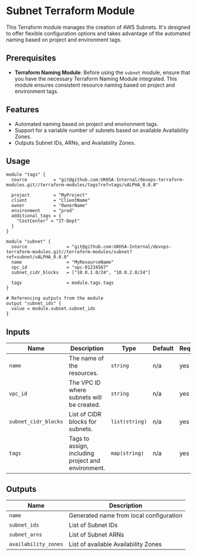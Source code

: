 # Subnet Terraform Module

This Terraform module manages the creation of AWS Subnets. It's designed to offer flexible configuration options and takes advantage of the automated naming based on project and environment tags.

## Prerequisites

- **Terraform Naming Module**: Before using the `subnet` module, ensure that you have the necessary Terraform Naming Module integrated. This module ensures consistent resource naming based on project and environment tags.

## Features

- Automated naming based on project and environment tags.
- Support for a variable number of subnets based on available Availability Zones.
- Outputs Subnet IDs, ARNs, and Availability Zones.

## Usage

```hcl
module "tags" {
  source          = "git@github.com:UKHSA-Internal/devops-terraform-modules.git//terraform-modules/tags?ref=tags/vALPHA_0.0.0"

  project         = "MyProject"
  client          = "ClientName"
  owner           = "OwnerName"
  environment     = "prod"
  additional_tags = {
    "CostCenter" = "IT-Dept"
  }
}

module "subnet" {
  source               = "git@github.com:UKHSA-Internal/devops-terraform-modules.git//terraform-modules/subnet?ref=subnet/vALPHA_0.0.0"
  name                 = "MyResourceName"
  vpc_id               = "vpc-01234567"
  subnet_cidr_blocks   = ["10.0.1.0/24", "10.0.2.0/24"]

  tags                 = module.tags.tags
}

# Referencing outputs from the module
output "subnet_ids" {
  value = module.subnet.subnet_ids
}
```

## Inputs

| Name                 | Description                                       | Type          | Default | Required |
|----------------------|---------------------------------------------------|---------------|---------|----------|
| `name`               | The name of the resources.                        | `string`      | n/a     | yes      |
| `vpc_id`             | The VPC ID where subnets will be created.         | `string`      | n/a     | yes      |
| `subnet_cidr_blocks` | List of CIDR blocks for subnets.                  | `list(string)`| n/a     | yes      |
| `tags`               | Tags to assign, including project and environment.| `map(string)` | n/a     | yes      |

## Outputs

| Name                 | Description                             |
|----------------------|-----------------------------------------|
| `name`               | Generated name from local configuration |
| `subnet_ids`         | List of Subnet IDs                      |
| `subnet_arns`        | List of Subnet ARNs                     |
| `availability_zones` | List of available Availability Zones    |
